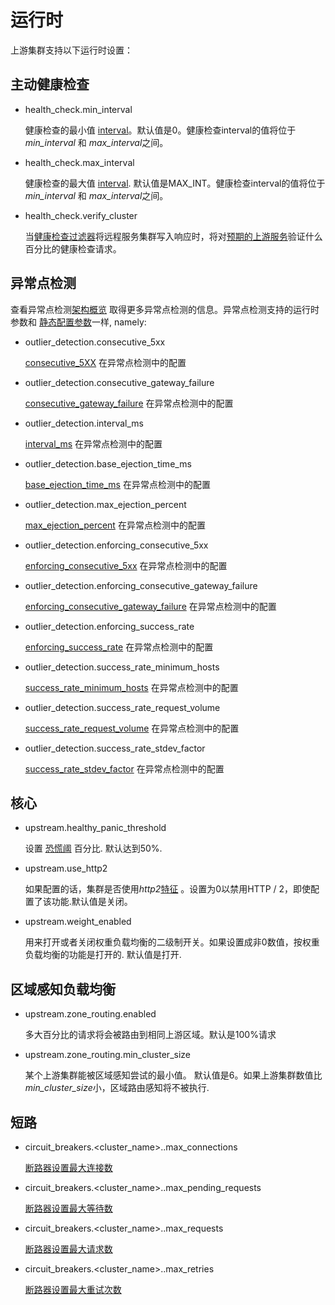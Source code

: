 # 运行时

上游集群支持以下运行时设置：

## 主动健康检查

- health_check.min_interval

  健康检查的最小值 [interval](https://www.envoyproxy.io/docs/envoy/latest/api-v1/cluster_manager/cluster_hc#config-cluster-manager-cluster-hc-interval)。默认值是0。健康检查interval的值将位于*min_interval* 和 *max_interval*之间。

- health_check.max_interval

  健康检查的最大值 [interval](https://www.envoyproxy.io/docs/envoy/latest/api-v1/cluster_manager/cluster_hc#config-cluster-manager-cluster-hc-interval). 默认值是MAX_INT。健康检查interval的值将位于*min_interval* 和 *max_interval*之间。

- health_check.verify_cluster

   当[健康检查过滤器](https://www.envoyproxy.io/docs/envoy/latest/api-v1/cluster_manager/cluster_hc#config-cluster-manager-cluster-hc-service-name)将远程服务集群写入响应时，将对[预期的上游服务](https://www.envoyproxy.io/docs/envoy/latest/intro/arch_overview/health_checking#arch-overview-health-checking-filter)验证什么百分比的健康检查请求。

## 异常点检测

查看异常点检测[架构概览](https://www.envoyproxy.io/docs/envoy/latest/intro/arch_overview/outlier#arch-overview-outlier-detection) 取得更多异常点检测的信息。异常点检测支持的运行时参数和 [静态配置参数](https://www.envoyproxy.io/docs/envoy/latest/api-v1/cluster_manager/cluster_outlier_detection#config-cluster-manager-cluster-outlier-detection)一样, namely:

- outlier_detection.consecutive_5xx

  [consecutive_5XX](https://www.envoyproxy.io/docs/envoy/latest/api-v1/cluster_manager/cluster_outlier_detection#config-cluster-manager-cluster-outlier-detection-consecutive-5xx) 在异常点检测中的配置

- outlier_detection.consecutive_gateway_failure

  [consecutive_gateway_failure](https://www.envoyproxy.io/docs/envoy/latest/api-v1/cluster_manager/cluster_outlier_detection#config-cluster-manager-cluster-outlier-detection-consecutive-gateway-failure) 在异常点检测中的配置

- outlier_detection.interval_ms

  [interval_ms](https://www.envoyproxy.io/docs/envoy/latest/api-v1/cluster_manager/cluster_outlier_detection#config-cluster-manager-cluster-outlier-detection-interval-ms) 在异常点检测中的配置

- outlier_detection.base_ejection_time_ms

  [base_ejection_time_ms](https://www.envoyproxy.io/docs/envoy/latest/api-v1/cluster_manager/cluster_outlier_detection#config-cluster-manager-cluster-outlier-detection-base-ejection-time-ms) 在异常点检测中的配置

- outlier_detection.max_ejection_percent

  [max_ejection_percent](https://www.envoyproxy.io/docs/envoy/latest/api-v1/cluster_manager/cluster_outlier_detection#config-cluster-manager-cluster-outlier-detection-max-ejection-percent) 在异常点检测中的配置

- outlier_detection.enforcing_consecutive_5xx

  [enforcing_consecutive_5xx](https://www.envoyproxy.io/docs/envoy/latest/api-v1/cluster_manager/cluster_outlier_detection#config-cluster-manager-cluster-outlier-detection-enforcing-consecutive-5xx) 在异常点检测中的配置

- outlier_detection.enforcing_consecutive_gateway_failure

  [enforcing_consecutive_gateway_failure](https://www.envoyproxy.io/docs/envoy/latest/api-v1/cluster_manager/cluster_outlier_detection#config-cluster-manager-cluster-outlier-detection-enforcing-consecutive-gateway-failure) 在异常点检测中的配置

- outlier_detection.enforcing_success_rate

  [enforcing_success_rate](https://www.envoyproxy.io/docs/envoy/latest/api-v1/cluster_manager/cluster_outlier_detection#config-cluster-manager-cluster-outlier-detection-enforcing-success-rate) 在异常点检测中的配置

- outlier_detection.success_rate_minimum_hosts

  [success_rate_minimum_hosts](https://www.envoyproxy.io/docs/envoy/latest/api-v1/cluster_manager/cluster_outlier_detection#config-cluster-manager-cluster-outlier-detection-success-rate-minimum-hosts) 在异常点检测中的配置

- outlier_detection.success_rate_request_volume

  [success_rate_request_volume](https://www.envoyproxy.io/docs/envoy/latest/api-v1/cluster_manager/cluster_outlier_detection#config-cluster-manager-cluster-outlier-detection-success-rate-request-volume) 在异常点检测中的配置

- outlier_detection.success_rate_stdev_factor

  [success_rate_stdev_factor](https://www.envoyproxy.io/docs/envoy/latest/api-v1/cluster_manager/cluster_outlier_detection#config-cluster-manager-cluster-outlier-detection-success-rate-stdev-factor) 在异常点检测中的配置

## 核心

- upstream.healthy_panic_threshold

  设置 [恐慌阈](https://www.envoyproxy.io/docs/envoy/latest/intro/arch_overview/load_balancing#arch-overview-load-balancing-panic-threshold) 百分比. 默认达到50%.

- upstream.use_http2

   如果配置的话，集群是否使用*http2*[特征](https://www.envoyproxy.io/docs/envoy/latest/api-v1/cluster_manager/cluster#config-cluster-manager-cluster-features) 。设置为0以禁用HTTP / 2，即使配置了该功能.默认值是关闭。

- upstream.weight_enabled

  用来打开或者关闭权重负载均衡的二级制开关。如果设置成非0数值，按权重负载均衡的功能是打开的. 默认值是打开.

## 区域感知负载均衡

- upstream.zone_routing.enabled

  多大百分比的请求将会被路由到相同上游区域。默认是100%请求

- upstream.zone_routing.min_cluster_size

  某个上游集群能被区域感知尝试的最小值。 默认值是6。如果上游集群数值比 *min_cluster_size*小，区域路由感知将不被执行.

## 短路

- circuit_breakers.<cluster_name>.<priority>.max_connections

  [断路器设置最大连接数](https://www.envoyproxy.io/docs/envoy/latest/api-v1/cluster_manager/cluster_circuit_breakers#config-cluster-manager-cluster-circuit-breakers-max-connections)

- circuit_breakers.<cluster_name>.<priority>.max_pending_requests

  [断路器设置最大等待数](https://www.envoyproxy.io/docs/envoy/latest/api-v1/cluster_manager/cluster_circuit_breakers#config-cluster-manager-cluster-circuit-breakers-max-pending-requests)

- circuit_breakers.<cluster_name>.<priority>.max_requests

  [断路器设置最大请求数](https://www.envoyproxy.io/docs/envoy/latest/api-v1/cluster_manager/cluster_circuit_breakers#config-cluster-manager-cluster-circuit-breakers-max-requests)

- circuit_breakers.<cluster_name>.<priority>.max_retries

  [断路器设置最大重试次数](https://www.envoyproxy.io/docs/envoy/latest/api-v1/cluster_manager/cluster_circuit_breakers#config-cluster-manager-cluster-circuit-breakers-max-retries)